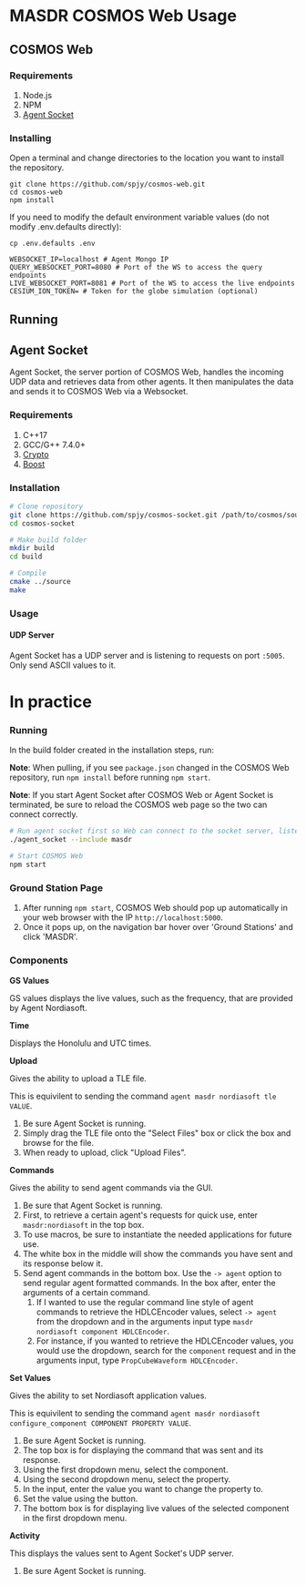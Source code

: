 # MASDR COSMOS Web Usage

## COSMOS Web

### Requirements

1. Node.js
2. NPM
3. [Agent Socket](https://github.com/spjy/cosmos-socket)

### Installing

Open a terminal and change directories to the location you want to install the repository.

```
git clone https://github.com/spjy/cosmos-web.git
cd cosmos-web
npm install
```

If you need to modify the default environment variable values (do not modify .env.defaults directly):

```
cp .env.defaults .env
```

```
WEBSOCKET_IP=localhost # Agent Mongo IP
QUERY_WEBSOCKET_PORT=8080 # Port of the WS to access the query endpoints
LIVE_WEBSOCKET_PORT=8081 # Port of the WS to access the live endpoints
CESIUM_ION_TOKEN= # Token for the globe simulation (optional)
```

## Running


## Agent Socket

Agent Socket, the server portion of COSMOS Web, handles the incoming UDP data and retrieves data from other agents. It then manipulates the data and sends it to COSMOS Web via a Websocket.

### Requirements

1. C++17
2. GCC/G++ 7.4.0+
3. [Crypto](https://github.com/openssl/openssl)
4. [Boost](https://www.boost.org/doc/libs/1_66_0/more/getting_started/unix-variants.html)

### Installation

```bash
# Clone repository
git clone https://github.com/spjy/cosmos-socket.git /path/to/cosmos/source/projects
cd cosmos-socket

# Make build folder
mkdir build
cd build

# Compile
cmake ../source
make
```

### Usage

#### UDP Server

Agent Socket has a UDP server and is listening to requests on port `:5005`. Only send ASCII values to it.

# In practice

### Running

In the build folder created in the installation steps, run:

**Note**: When pulling, if you see `package.json` changed in the COSMOS Web repository, run `npm install` before running `npm start`.

**Note**: If you start Agent Socket after COSMOS Web or Agent Socket is terminated, be sure to reload the COSMOS web page so the two can connect correctly.

```bash
# Run agent socket first so Web can connect to the socket server, listen only to the MASDR node
./agent_socket --include masdr

# Start COSMOS Web
npm start
```

### Ground Station Page

1. After running `npm start`, COSMOS Web should pop up automatically in your web browser with the IP `http://localhost:5000`.
2. Once it pops up, on the navigation bar hover over 'Ground Stations' and click 'MASDR'. 

### Components

**GS Values**

GS values displays the live values, such as the frequency, that are provided by Agent Nordiasoft.

**Time**

Displays the Honolulu and UTC times.

**Upload**

Gives the ability to upload a TLE file.

This is equivilent to sending the command `agent masdr nordiasoft tle VALUE`.

1. Be sure Agent Socket is running.
2. Simply drag the TLE file onto the "Select Files" box or click the box and browse for the file.
3. When ready to upload, click "Upload Files".

**Commands**

Gives the ability to send agent commands via the GUI.

1. Be sure that Agent Socket is running.
2. First, to retrieve a certain agent's requests for quick use, enter `masdr:nordiasoft` in the top box.
3. To use macros, be sure to instantiate the needed applications for future use.
4. The white box in the middle will show the commands you have sent and its response below it.
5. Send agent commands in the bottom box. Use the `-> agent` option to send regular agent formatted commands. In the box after, enter the arguments of a certain command. 
   1. If I wanted to use the regular command line style of agent commands to retrieve the HDLCEncoder values, select `-> agent` from the dropdown and in the arguments input type `masdr nordiasoft component HDLCEncoder`.
   2. For instance, if you wanted to retrieve the HDLCEncoder values, you would use the dropdown, search for the `component` request and in the arguments input, type `PropCubeWaveform HDLCEncoder`.


**Set Values**

Gives the ability to set Nordiasoft application values.

This is equivilent to sending the command `agent masdr nordiasoft configure_component COMPONENT PROPERTY VALUE`.


1. Be sure Agent Socket is running.
2. The top box is for displaying the command that was sent and its response.
3. Using the first dropdown menu, select the component.
4. Using the second dropdown menu, select the property.
5. In the input, enter the value you want to change the property to.
6. Set the value using the button.
7. The bottom box is for displaying live values of the selected component in the first dropdown menu.

**Activity**

This displays the values sent to Agent Socket's UDP server.

1. Be sure Agent Socket is running.
